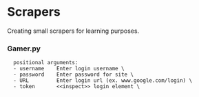 # Scrapers
  Creating small scrapers for learning purposes.
 
### Gamer.py
```
  positional arguments:
  - username    Enter login username \
  - password    Enter password for site \
  - URL         Enter login url (ex. www.google.com/login) \
  - token       <<inspect>> login element \
```
